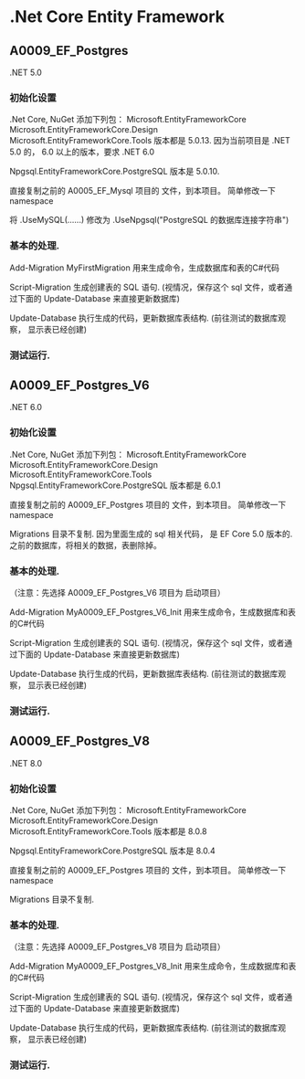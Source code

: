 # .Net Core Entity Framework 



## A0009_EF_Postgres
.NET 5.0

### 初始化设置
.Net Core, NuGet 添加下列包：
Microsoft.EntityFrameworkCore
Microsoft.EntityFrameworkCore.Design
Microsoft.EntityFrameworkCore.Tools
版本都是 5.0.13.  因为当前项目是 .NET 5.0 的， 6.0 以上的版本，要求 .NET 6.0

Npgsql.EntityFrameworkCore.PostgreSQL
版本是 5.0.10. 



直接复制之前的 A0005_EF_Mysql 项目的 文件，到本项目。
简单修改一下 namespace

将 .UseMySQL(......)
修改为 .UseNpgsql("PostgreSQL 的数据库连接字符串")



### 基本的处理.

Add-Migration MyFirstMigration
用来生成命令，生成数据库和表的C#代码


Script-Migration
生成创建表的 SQL 语句.
(视情况，保存这个 sql 文件，或者通过下面的 Update-Database 来直接更新数据库)

Update-Database
执行生成的代码，更新数据库表结构.
(前往测试的数据库观察， 显示表已经创建)


### 测试运行.










## A0009_EF_Postgres_V6
.NET 6.0

### 初始化设置
.Net Core, NuGet 添加下列包：
Microsoft.EntityFrameworkCore
Microsoft.EntityFrameworkCore.Design
Microsoft.EntityFrameworkCore.Tools
Npgsql.EntityFrameworkCore.PostgreSQL
版本都是 6.0.1


直接复制之前的 A0009_EF_Postgres 项目的 文件，到本项目。
简单修改一下 namespace


Migrations 目录不复制. 因为里面生成的 sql 相关代码， 是 EF Core 5.0 版本的.
之前的数据库，将相关的数据，表删除掉。


### 基本的处理.

（注意：先选择 A0009_EF_Postgres_V6 项目为  启动项目）

Add-Migration MyA0009_EF_Postgres_V6_Init
用来生成命令，生成数据库和表的C#代码


Script-Migration
生成创建表的 SQL 语句.
(视情况，保存这个 sql 文件，或者通过下面的 Update-Database 来直接更新数据库)

Update-Database
执行生成的代码，更新数据库表结构.
(前往测试的数据库观察， 显示表已经创建)



### 测试运行.












## A0009_EF_Postgres_V8
.NET 8.0



### 初始化设置
.Net Core, NuGet 添加下列包：
Microsoft.EntityFrameworkCore
Microsoft.EntityFrameworkCore.Design
Microsoft.EntityFrameworkCore.Tools
版本都是 8.0.8

Npgsql.EntityFrameworkCore.PostgreSQL
版本是 8.0.4



直接复制之前的 A0009_EF_Postgres 项目的 文件，到本项目。
简单修改一下 namespace

Migrations 目录不复制.



### 基本的处理.

（注意：先选择 A0009_EF_Postgres_V8 项目为  启动项目）

Add-Migration MyA0009_EF_Postgres_V8_Init
用来生成命令，生成数据库和表的C#代码


Script-Migration
生成创建表的 SQL 语句.
(视情况，保存这个 sql 文件，或者通过下面的 Update-Database 来直接更新数据库)

Update-Database
执行生成的代码，更新数据库表结构.
(前往测试的数据库观察， 显示表已经创建)


### 测试运行.



